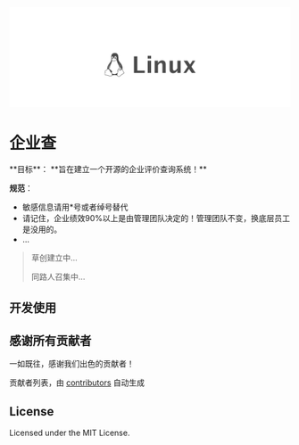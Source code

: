 <p align="center">
  <a href="https://github.com/anti996pua/qiyecha">
    <img src="./template/img/banner.svg?sanitize=true">
  </a>
  <h1>企业查</h1>
</p>
**目标**： **旨在建立一个开源的企业评价查询系统！**

**规范**：

- 敏感信息请用*号或者绰号替代
- 请记住，企业绩效90%以上是由管理团队决定的！管理团队不变，换底层员工是没用的。
- ...

> 草创建立中...
>
> 同路人召集中...



## 开发使用

## 感谢所有贡献者

一如既往，感谢我们出色的贡献者！

<!--AUTO_GENERATED_PLEASE_DONT_DELETE_IT--><!--AUTO_GENERATED_PLEASE_DONT_DELETE_IT-END-->

贡献者列表，由 [contributors](https://github.com/jaywcjlove/github-action-contributors) 自动生成

## License

Licensed under the MIT License.

